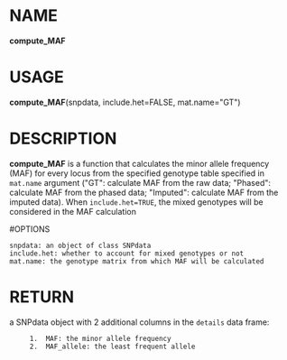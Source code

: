 # NAME

**compute_MAF**

# USAGE

**compute_MAF**(snpdata, include.het=FALSE, mat.name="GT")

# DESCRIPTION

**compute_MAF** is a function that calculates the minor allele frequency (MAF) for every locus from the specified genotype table specified in `mat.name` argument ("GT": calculate MAF from the raw data; "Phased": calculate MAF from the phased data; "Imputed": calculate MAF from the imputed data). When `include.het=TRUE`, the mixed genotypes will be considered in the MAF calculation

#OPTIONS
```
snpdata: an object of class SNPdata
include.het: whether to account for mixed genotypes or not
mat.name: the genotype matrix from which MAF will be calculated
```

# RETURN
a SNPdata object with 2 additional columns in the `details` data frame:
```
     1.  MAF: the minor allele frequency
     2.  MAF_allele: the least frequent allele  
```
